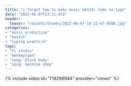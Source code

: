 ```yaml
---
title: "i forgot how to make music &#124; time to type"
date: "2022-06-07T23:21:47Z"
header:
  teaser: "/assets/thumbs/2022-06-07-18-21-47-0500.jpg"
categories:
- "music production"
- "twitch"
- "typing practice"
tags:
- "fl studio"
- "monkeytype"
- "song: black body"
- "song: machine shop"
---
```

{% include video id="718298944" provider="vimeo" %}
